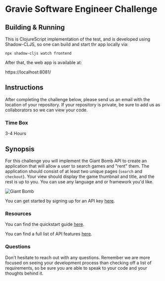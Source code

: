 # Gravie Software Engineer Challenge

## Building & Running

This is ClojureScript implementation of the test, and is developed using Shadow-CLJS, so one can build and start thr app locally via:

`npx shadow-cljs watch frontend`

After that, the web app is available at:

https://localhost:8081/

## Instructions
After completing the challenge below, please send us an email with the location of your repository. If your repository is private, be sure to add us as collaborators so we can view your code.

### Time Box
3-4 Hours

## Synopsis

For this challenge you will implement the Giant Bomb API to create an application that will allow a user to search games and "rent" them. The application should consist of at least two unique pages (`search` and `checkout`). Your view should display the game thumbnail and title, and the rest is up to you. You can use any language and or framework you'd like.

![Giant Bomb](https://upload.wikimedia.org/wikipedia/en/4/4b/Giant_Bomb_logo.png)

You can get started by signing up for an API key [here](https://www.giantbomb.com/api/).

### Resources

You can find the quickstart guide [here](https://www.giantbomb.com/forums/api-developers-3017/quick-start-guide-to-using-the-api-1427959/).

You can find a full list of API features [here](https://www.giantbomb.com/api/documentation).

### Questions

Don't hesitate to reach out with any questions. Remember we are more focused on seeing your development process than checking off a list of requirements, so be sure you are able to speak to your code and your thoughts behind it.
